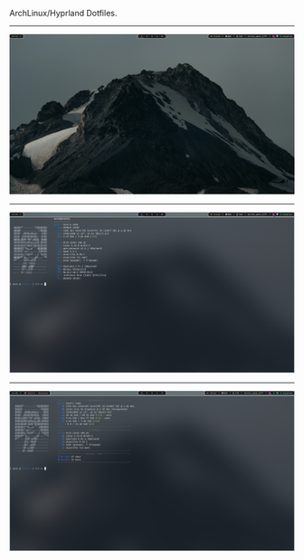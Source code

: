 ArchLinux/Hyprland Dotfiles.

---

![Desktop](assets/1.png)

---

![Alacritty/Fastfetch](assets/2.png)

---

![Fastfetch](assets/3.png)
